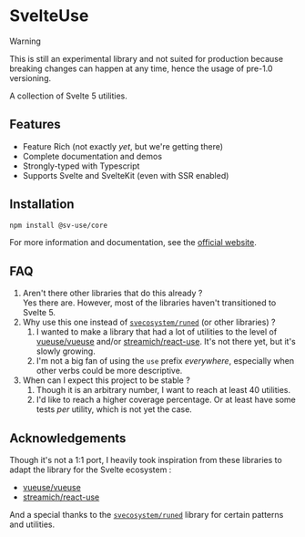 # SvelteUse

> [!WARNING]
> This is still an experimental library and not suited for production because breaking changes can happen at any time, hence the usage of pre-1.0 versioning.

A collection of Svelte 5 utilities.

## Features

-   Feature Rich (not exactly *yet*, but we're getting there)
-   Complete documentation and demos
-   Strongly-typed with Typescript
-   Supports Svelte and SvelteKit (even with SSR enabled)

## Installation

```bash
npm install @sv-use/core
```

For more information and documentation, see the [official website](https://svelte-librarian.github.io/sv-use).

## FAQ

1. Aren't there other libraries that do this already ?  
   Yes there are. However, most of the libraries haven't transitioned to Svelte 5.
1. Why use this one instead of [`svecosystem/runed`](https://github.com/svecosystem/runed) (or other libraries) ?
   1. I wanted to make a library that had a lot of utilities to the level of [vueuse/vueuse](https://github.com/vueuse/vueuse) and/or [streamich/react-use](https://github.com/streamich/react-use). It's not there yet, but it's slowly growing.
   1. I'm not a big fan of using the `use` prefix *everywhere*, especially when other verbs could be more descriptive.
1. When can I expect this project to be stable ?
   1. Though it is an arbitrary number, I want to reach at least 40 utilities.
   1. I'd like to reach a higher coverage percentage. Or at least have some tests *per* utility, which is not yet the case. 

## Acknowledgements

Though it's not a 1:1 port, I heavily took inspiration from these libraries to adapt the library for the Svelte ecosystem :

-   [vueuse/vueuse](https://github.com/vueuse/vueuse)
-   [streamich/react-use](https://github.com/streamich/react-use)

And a special thanks to the [`svecosystem/runed`](https://github.com/svecosystem/runed) library for certain patterns and utilities.
